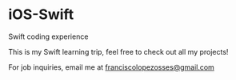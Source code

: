 # iOS-Swift
Swift coding experience

This is my Swift learning trip, feel free to check out all my projects!

For job inquiries, email me at franciscolopezosses@gmail.com
